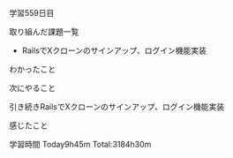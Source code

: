 学習559日目

取り組んだ課題一覧


- RailsでXクローンのサインアップ、ログイン機能実装

わかったこと

次にやること

引き続きRailsでXクローンのサインアップ、ログイン機能実装


感じたこと

学習時間 Today9h45m Total:3184h30m